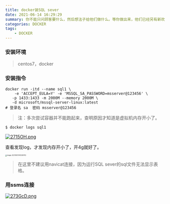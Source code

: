 ```yaml
---
title: docker装SQL sever
date: 2021-06-14 16:29:29
summary: 你不能只问顾客要什么，然后想法子给他们做什么。等你做出来，他们已经另有新欢了。
categories: DOCKER
tags:
	- DOCKER
---
```


### 安装环境

> centos7，docker

### 安装指令

```shell
docker run -itd --name sql1 \
    -e 'ACCEPT_EULA=Y' -e 'MSSQL_SA_PASSWORD=msserver@123456' \
   -p 1433:1433 -m 2000M --memory 2000M \
   -d microsoft/mssql-server-linux:latest
# 登录名 sa  密码 msserver@123456
```

> 注：多次尝试容器并不能跑起来，查明原因才知道是虚拟机内存开小了。

```bash
$ docker logs sql1
```

[![2715OH.png](https://z3.ax1x.com/2021/06/14/2715OH.png)](https://imgtu.com/i/2715OH)

查看发现log，才发现内存开小了，开4g就好了。

<img src="https://sugon666.oss-cn-hangzhou.aliyuncs.com/typora-user-images/image-20210613145508763.png" alt="image-20210613145508763" style="zoom:33%;" />

> 在这里不建议用navicat连接，因为运行SQL sever的sql文件无法显示表格。

### 用ssms连接

[![273GcD.png](https://z3.ax1x.com/2021/06/14/273GcD.png)](https://imgtu.com/i/273GcD)

